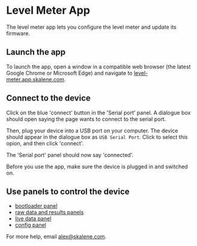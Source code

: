 # Level Meter App

The level meter app lets you configure the level meter and update its firmware.

## Launch the app

To launch the app, open a window in a compatible web browser (the latest Google Chrome or Microsoft Edge) and navigate to [level-meter.app.skalene.com](https://level-meter.app.skalene.com).

## Connect to the device

Click on the blue 'connect' button in the 'Serial port' panel. A dialogue box should open saying the page wants to connect to the serial port.

Then, plug your device into a USB port on your computer. The device should appear in the dialogue box as `USB Serial Port`. Click to select this opion, and then click 'connect'.

The 'Serial port' panel should now say 'connected'.

Before you use the app, make sure the device is plugged in and switched on.

## Use panels to control the device

- [bootloader panel](panels/bootloader.md)
- [raw data and results panels](panels/data-and-results.md)
- [live data panel](panels/live-data.md)
- [config panel](panels/config.md)

For more help, email alex@skalene.com.
